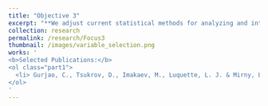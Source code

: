 ```yaml
---
title: "Objective 3"
excerpt: "**We adjust current statistical methods for analyzing and integrating large scale genomic datasets.** Cancer therapies, as well as combinations of them, are being FDA-approved at an increasing rate. Despite being effective for several cancer types, however, their clinical use is encumbered by a high variability in patient response. Studying the mutational landscape of tumors can inform the best course of treatment, as well as predict the aggresiveness of certain cancers."
collection: research
permalink: /research/Focus3
thumbnail: /images/variable_selection.png
works: '
<b>Selected Publications:</b> 
<ol class="part1">
  <li> Gurjao, C., Tsukrov, D., Imakaev, M., Luquette, L. J. & Mirny, L. A. Limited evidence of tumour mutational burden as a biomarker of response to immunotherapy. eLife (2020). </li>
</ol>
'
---
```

